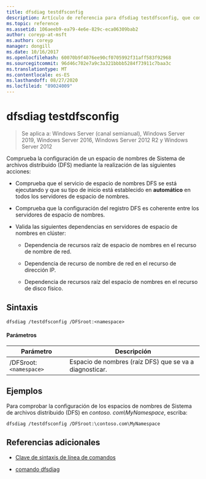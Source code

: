 ```yaml
---
title: dfsdiag testdfsconfig
description: Artículo de referencia para dfsdiag testdfsconfig, que comprueba la configuración de un espacio de nombres Sistema de archivos distribuido (DFS).
ms.topic: reference
ms.assetid: 106aeeb9-ea79-4e6e-829c-eca06309bab2
author: coreyp-at-msft
ms.author: coreyp
manager: dongill
ms.date: 10/16/2017
ms.openlocfilehash: 60070b9f4076ee90cf0705992f31aff583f92968
ms.sourcegitcommit: 96d46c702e7a9c3a321bbbb5284f73911c7baa3c
ms.translationtype: MT
ms.contentlocale: es-ES
ms.lasthandoff: 08/27/2020
ms.locfileid: "89024009"
---
```

# <a name="dfsdiag-testdfsconfig"></a>dfsdiag testdfsconfig

> Se aplica a: Windows Server (canal semianual), Windows Server 2019, Windows Server 2016, Windows Server 2012 R2 y Windows Server 2012

Comprueba la configuración de un espacio de nombres de Sistema de archivos distribuido (DFS) mediante la realización de las siguientes acciones:

- Comprueba que el servicio de espacio de nombres DFS se está ejecutando y que su tipo de inicio está establecido en **automático** en todos los servidores de espacio de nombres.

- Comprueba que la configuración del registro DFS es coherente entre los servidores de espacio de nombres.

- Valida las siguientes dependencias en servidores de espacio de nombres en clúster:

  - Dependencia de recursos raíz de espacio de nombres en el recurso de nombre de red.

  - Dependencia de recurso de nombre de red en el recurso de dirección IP.

  - Dependencia de recursos raíz del espacio de nombres en el recurso de disco físico.

## <a name="syntax"></a>Sintaxis

```
dfsdiag /testdfsconfig /DFSroot:<namespace>
```

#### <a name="parameters"></a>Parámetros

| Parámetro | Descripción |
| --------- | ----------- |
| /DFSroot:`<namespace>` | Espacio de nombres (raíz DFS) que se va a diagnosticar. |

## <a name="examples"></a>Ejemplos

Para comprobar la configuración de los espacios de nombres de Sistema de archivos distribuido (DFS) en *contoso. com\MyNamespace*, escriba:

```
dfsdiag /testdfsconfig /DFSroot:\contoso.com\MyNamespace
```

## <a name="additional-references"></a>Referencias adicionales

- [Clave de sintaxis de línea de comandos](command-line-syntax-key.md)

- [comando dfsdiag](dfsdiag.md)
